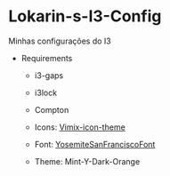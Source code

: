 # Lokarin-s-I3-Config
Minhas configurações do I3

- Requirements
  - i3-gaps
  - i3lock
  - Compton
  
  - Icons: [Vimix-icon-theme](https://www.gnome-look.org/s/Gnome/p/1273372)
  - Font: [YosemiteSanFranciscoFont](https://github.com/supermarin/YosemiteSanFranciscoFont)
  - Theme: Mint-Y-Dark-Orange
 
 
  
